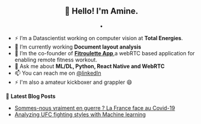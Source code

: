 <h2 align="center">👋 Hello! I'm Amine.</h2>
<p align="center">
  <a href="https://blog.athulcyriac.xyz"></a> •
</p>


- ⚡ I’m a Datascientist working on computer vision at **Total Energies**.
- 🌱 I’m currently working **Document layout analysis**
- :muscle: I’m the co-founder of [**Fitroulette App**](beta.fitroulette.app),a webRTC based application for enabling remote fitness workout.
- 💬 Ask me about **ML/DL, Python, React Native and WebRTC**
- 📫 You can reach me on [@linkedIn](https://www.linkedin.com/in/ahmed-amine-dirhoussi-45213886/) 
- ⚡ I'm also a amateur kickboxer and grappler :smile:


📕 **Latest Blog Posts**
<!-- BLOG-POST-LIST:START -->
- [Sommes-nous vraiment en guerre ? La France face au Covid-19](https://medium.com/@aminedirhoussi1/sommes-nous-vraiment-en-guerre-la-france-face-au-covid-19-28d57f9fdd5e?source=rss-7fe93e88f36b------2)
- [Analyzing UFC fighting styles with Machine learning](https://medium.com/@aminedirhoussi1/analyzing-ufc-fighting-styles-with-machine-learning-c664bed18e45?source=rss-7fe93e88f36b------2)
<!-- BLOG-POST-LIST:END -->
